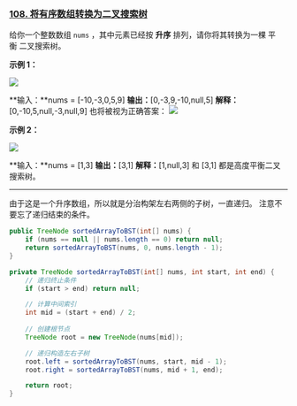 ### [108. 将有序数组转换为二叉搜索树](https://leetcode.cn/problems/convert-sorted-array-to-binary-search-tree/)

给你一个整数数组 `nums` ，其中元素已经按 **升序** 排列，请你将其转换为一棵 平衡 二叉搜索树。

**示例 1：**

![](https://assets.leetcode.com/uploads/2021/02/18/btree1.jpg)

**输入：**nums = [-10,-3,0,5,9]
**输出：**[0,-3,9,-10,null,5]
**解释：**[0,-10,5,null,-3,null,9] 也将被视为正确答案：
![](https://assets.leetcode.com/uploads/2021/02/18/btree2.jpg)

**示例 2：**

![](https://assets.leetcode.com/uploads/2021/02/18/btree.jpg)

**输入：**nums = [1,3]
**输出：**[3,1]
**解释：**[1,null,3] 和 [3,1] 都是高度平衡二叉搜索树。

-----
由于这是一个升序数组，所以就是分治构架左右两侧的子树，一直递归。
注意不要忘了递归结束的条件。

```java
public TreeNode sortedArrayToBST(int[] nums) {
    if (nums == null || nums.length == 0) return null;
    return sortedArrayToBST(nums, 0, nums.length - 1);
}

private TreeNode sortedArrayToBST(int[] nums, int start, int end) {
    // 递归终止条件
    if (start > end) return null;

    // 计算中间索引
    int mid = (start + end) / 2;
    
    // 创建根节点
    TreeNode root = new TreeNode(nums[mid]);

    // 递归构造左右子树
    root.left = sortedArrayToBST(nums, start, mid - 1);
    root.right = sortedArrayToBST(nums, mid + 1, end);

    return root;
}
```